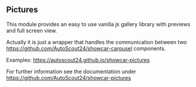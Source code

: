 <h2>Pictures</h2>
This module provides an easy to use vanilla js gallery library with previews and full screen view.

Actually it is just a wrapper that handles the communication between two <a href="https://github.com/AutoScout24/showcar-carousel" target="_blank">https://github.com/AutoScout24/showcar-carousel</a> components.
 
 Examples: <a href="https://autoscout24.github.io/showcar-pictures/" target="_blank">https://autoscout24.github.io/showcar-pictures</a>
 
For further information see the documentation under <a href="https://github.com/AutoScout24/showcar-pictures" target="_blank">https://github.com/AutoScout24/showcar-pictures</a>
